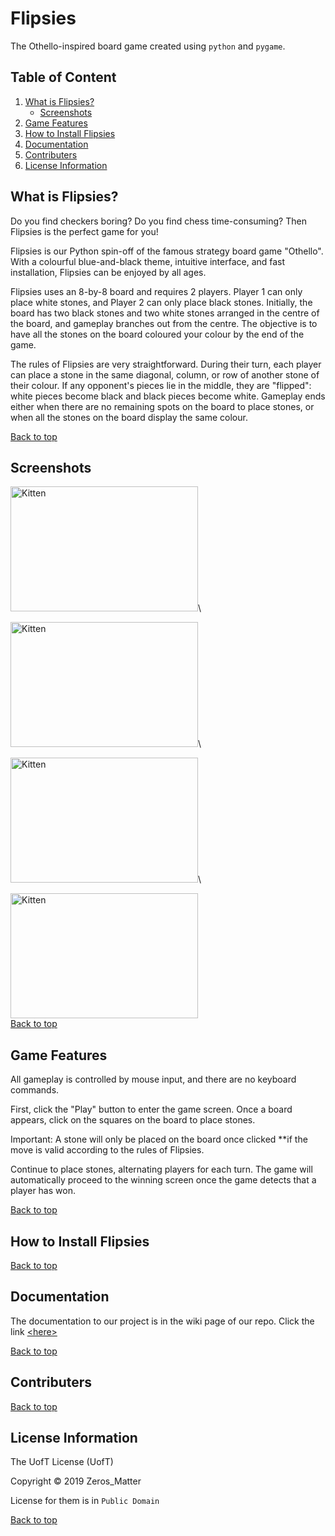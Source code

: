 # Flipsies

The Othello-inspired board game created using `python` and `pygame`.

## Table of Content
<a name="top"></a> 
1. [What is Flipsies?](#intro) 
    - [Screenshots](#screen)
2. [Game Features](#feature)
3. [How to Install Flipsies](#install)
4. [Documentation](#documen)
5. [Contributers](#contrib)
6. [License Information](#license)

## <a name="intro"></a>What is Flipsies?

Do you find checkers boring? Do you find chess time-consuming? Then Flipsies is the perfect game for you! 

Flipsies is our Python spin-off of the famous strategy board game "Othello". With a colourful blue-and-black theme, intuitive 
interface, and fast installation, Flipsies can be enjoyed by all ages. 

Flipsies uses an 8-by-8 board and requires 2 players. Player 1 can only place white stones, and Player 2 can only place black 
stones. Initially, the board has two black stones and two white stones arranged in the centre of the board, and gameplay 
branches out from the centre. The objective is to have all the stones on the board coloured your colour by the end of the 
game.

The rules of Flipsies are very straightforward. During their turn, each player can place a stone in the same diagonal, column, 
or row of another stone of their colour. If any opponent's pieces lie in the middle, they are "flipped": white pieces 
become black and black pieces become white. Gameplay ends either when there are no remaining spots on the board to place 
stones, or when all the stones on the board display the same colour. 

[Back to top](#top)

## <a name="screen"></a>Screenshots

<img src="https://scontent-yyz1-1.xx.fbcdn.net/v/t1.15752-9/53740621_2208717412682202_7727184299136385024_n.png?_nc_cat=107&_nc_ht=scontent-yyz1-1.xx&oh=1acb9b104c053a4c285751605c2b8909&oe=5D0FADF6" alt="Kitten"
	title="A cute kitten" width="300" height="200" />\
	
<img src="https://scontent-yyz1-1.xx.fbcdn.net/v/t1.15752-9/53893313_352742821993485_2160516099194486784_n.png?_nc_cat=110&_nc_ht=scontent-yyz1-1.xx&oh=d88b453afd29d6e2a989226647310808&oe=5D18D9CC" alt="Kitten"
	title="A cute kitten" width="300" height="200" />\
	
<img src="https://scontent-yyz1-1.xx.fbcdn.net/v/t1.15752-9/54263994_441847886561244_8044955885551747072_n.png?_nc_cat=104&_nc_ht=scontent-yyz1-1.xx&oh=85c52ae211dcfeb3650ae3c4044490b0&oe=5D18AD95" alt="Kitten"
	title="A cute kitten" width="300" height="200" />\
	
<img src="https://scontent-yyz1-1.xx.fbcdn.net/v/t1.15752-9/53918298_622224184884435_418206209766588416_n.png?_nc_cat=107&_nc_ht=scontent-yyz1-1.xx&oh=0114d6a695f0667559699e575f458b6e&oe=5D21C59A" alt="Kitten"
	title="A cute kitten" width="300" height="200" />\
[Back to top](#top)

## <a name="feature"></a>Game Features

All gameplay is controlled by mouse input, and there are no keyboard commands. 

First, click the "Play" button to enter the game screen. Once a board appears, click on the squares on the board to place stones. 

Important: A stone will only be placed on the board once clicked **if the move is valid according to the rules of Flipsies. 

Continue to place stones, alternating players for each turn. The game will automatically proceed to the winning screen once 
the game detects that a player has won. 

[Back to top](#top)

## <a name="install"></a>How to Install Flipsies
[Back to top](#top)

## <a name="documen"></a>Documentation

The documentation to our project is in the wiki page of our repo. 
Click the link [&lt;here&gt;](https://github.com/kwpark23/Zeros_Matter/wiki)

[Back to top](#top)

## <a name="contrib"></a>Contributers
[Back to top](#top)

## <a name="license"></a>License Information

The UofT License (UofT)

Copyright © 2019 Zeros_Matter

License for them is in `Public Domain`

[Back to top](#top)
